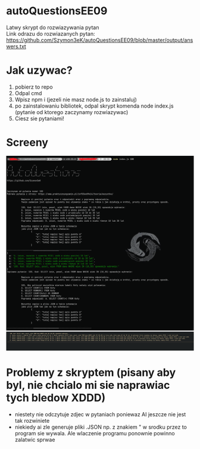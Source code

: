 # autoQuestionsEE09
Latwy skrypt do rozwiazywania pytan<br>
Link odrazu do rozwiazanych pytan: https://github.com/Szymon3eK/autoQuestionsEE09/blob/master/output/answers.txt
# Jak uzywac?
1. pobierz to repo
2. Odpal cmd
3. Wpisz npm i (jezeli nie masz node.js to zainstaluj)
4. po zainstalowaniu bibliotek, odpal skrypt komenda node index.js (pytanie od ktorego zaczynamy rozwiazywac)
5. Ciesz sie pytaniami!

# Screeny
<img src = "./screenshots/1.png">
<img src = "./screenshots/2.png">

# Problemy z skryptem (pisany aby byl, nie chcialo mi sie naprawiac tych bledow XDDD)
  - niestety nie odczytuje zdjec w pytaniach poniewaz AI jeszcze nie jest tak rozwiniete
  - niekiedy ai zle generuje pliki .JSON np. z znakiem " w srodku przez to program sie wywala. Ale wlaczenie programu ponownie powinno zalatwic sprwae

